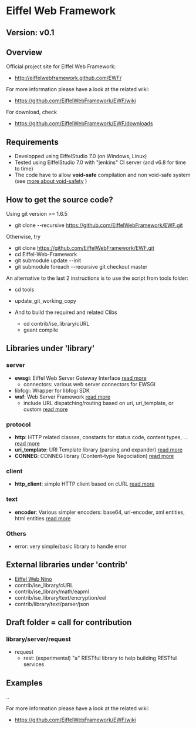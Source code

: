 # Eiffel Web Framework

## Version: v0.1


## Overview

Official project site for Eiffel Web Framework:

* http://eiffelwebframework.github.com/EWF/

For more information please have a look at the related wiki:

* https://github.com/EiffelWebFramework/EWF/wiki

For download, check
* https://github.com/EiffelWebFramework/EWF/downloads

## Requirements

* Developped using EiffelStudio 7.0 (on Windows, Linux)
* Tested using EiffelStudio 7.0 with "jenkins" CI server (and v6.8 for time to time)
* The code have to allow __void-safe__ compilation and non void-safe system (see [more about void-safety](http://docs.eiffel.com/book/method/void-safe-programming-eiffel) )

## How to get the source code?

Using git version >= 1.6.5
* git clone --recursive https://github.com/EiffelWebFramework/EWF.git

Otherwise, try
* git clone https://github.com/EiffelWebFramework/EWF.git
* cd Eiffel-Web-Framework
* git submodule update --init
* git submodule foreach --recursive git checkout master

An alternative to the last 2 instructions is to use the script from tools folder:
* cd tools
* update_git_working_copy

* And to build the required and related Clibs
  * cd contrib/ise_library/cURL
  * geant compile

## Libraries under 'library'

### server
* __ewsgi__: Eiffel Web Server Gateway Interface [read more](library/server/ewsgi)
  * connectors: various web server connectors for EWSGI
* libfcgi: Wrapper for libfcgi SDK 
* __wsf__: Web Server Framework [read more](library/server/wsf)
  *  include URL dispatching/routing based on uri, uri_template, or custom [read more](library/server/wsf/router)

### protocol
* __http__: HTTP related classes, constants for status code, content types, ... [read more](library/protocol/http)
* __uri_template__: URI Template library (parsing and expander) [read more](library/protocol/uri_template)
* __CONNEG__: CONNEG library (Content-type Negociation) [read more](library/protocol/CONNEG)

### client
* __http_client__: simple HTTP client based on cURL [read more](library/client/http_client)

### text
* __encoder__: Various simpler encoders: base64, url-encoder, xml entities, html entities [read more](library/text/encoder)

### Others
* error: very simple/basic library to handle error

## External libraries under 'contrib'
* [Eiffel Web Nino](contrib/library/server/nino)
* contrib/ise_library/cURL
* contrib/ise_library/math/eapml
* contrib/ise_library/text/encryption/eel
* contrib/library/text/parser/json

## Draft folder = call for contribution ##
### library/server/request ###
* request
  *  rest: (experimental) "a" RESTful library to help building RESTful services

## Examples
..


For more information please have a look at the related wiki:
* https://github.com/EiffelWebFramework/EWF/wiki
